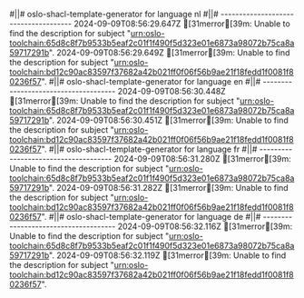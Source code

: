 #||# oslo-shacl-template-generator for language nl
#||# -------------------------------------
2024-09-09T08:56:29.647Z [31merror[39m: Unable to find the description for subject "[urn:oslo-toolchain:65d8c8f7b9533b5eaf2c01f1f490f5d323e01e6873a98072b75ca8a59717291b](report4/doc/applicatieprofiel/FeitelijkeVerenigingen/kandidaatstandaard/2021-06-22/all-Feitelijke-Verenigingen-ap.jsonld#L3883)".
2024-09-09T08:56:29.649Z [31merror[39m: Unable to find the description for subject "[urn:oslo-toolchain:bd12c90ac83597f37682a42b021ff0f06f56b9ae21f18fedd1f0081f80236f57](report4/doc/applicatieprofiel/FeitelijkeVerenigingen/kandidaatstandaard/2021-06-22/all-Feitelijke-Verenigingen-ap.jsonld#L3986)".
#||# oslo-shacl-template-generator for language en
#||# -------------------------------------
2024-09-09T08:56:30.448Z [31merror[39m: Unable to find the description for subject "[urn:oslo-toolchain:65d8c8f7b9533b5eaf2c01f1f490f5d323e01e6873a98072b75ca8a59717291b](report4/doc/applicatieprofiel/FeitelijkeVerenigingen/kandidaatstandaard/2021-06-22/all-Feitelijke-Verenigingen-ap.jsonld#L3883)".
2024-09-09T08:56:30.451Z [31merror[39m: Unable to find the description for subject "[urn:oslo-toolchain:bd12c90ac83597f37682a42b021ff0f06f56b9ae21f18fedd1f0081f80236f57](report4/doc/applicatieprofiel/FeitelijkeVerenigingen/kandidaatstandaard/2021-06-22/all-Feitelijke-Verenigingen-ap.jsonld#L3986)".
#||# oslo-shacl-template-generator for language fr
#||# -------------------------------------
2024-09-09T08:56:31.280Z [31merror[39m: Unable to find the description for subject "[urn:oslo-toolchain:65d8c8f7b9533b5eaf2c01f1f490f5d323e01e6873a98072b75ca8a59717291b](report4/doc/applicatieprofiel/FeitelijkeVerenigingen/kandidaatstandaard/2021-06-22/all-Feitelijke-Verenigingen-ap.jsonld#L3883)".
2024-09-09T08:56:31.282Z [31merror[39m: Unable to find the description for subject "[urn:oslo-toolchain:bd12c90ac83597f37682a42b021ff0f06f56b9ae21f18fedd1f0081f80236f57](report4/doc/applicatieprofiel/FeitelijkeVerenigingen/kandidaatstandaard/2021-06-22/all-Feitelijke-Verenigingen-ap.jsonld#L3986)".
#||# oslo-shacl-template-generator for language de
#||# -------------------------------------
2024-09-09T08:56:32.116Z [31merror[39m: Unable to find the description for subject "[urn:oslo-toolchain:65d8c8f7b9533b5eaf2c01f1f490f5d323e01e6873a98072b75ca8a59717291b](report4/doc/applicatieprofiel/FeitelijkeVerenigingen/kandidaatstandaard/2021-06-22/all-Feitelijke-Verenigingen-ap.jsonld#L3883)".
2024-09-09T08:56:32.119Z [31merror[39m: Unable to find the description for subject "[urn:oslo-toolchain:bd12c90ac83597f37682a42b021ff0f06f56b9ae21f18fedd1f0081f80236f57](report4/doc/applicatieprofiel/FeitelijkeVerenigingen/kandidaatstandaard/2021-06-22/all-Feitelijke-Verenigingen-ap.jsonld#L3986)".
